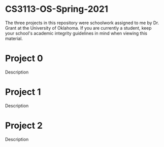 # CS3113-OS-Spring-2021
The three projects in this repository were schoolwork assigned to me by Dr. Grant at the University of Oklahoma.
If you are currently a student, keep your school's academic integrity guidelines in mind when viewing this material.

# Project 0
Description

# Project 1
Description

# Project 2
Description
